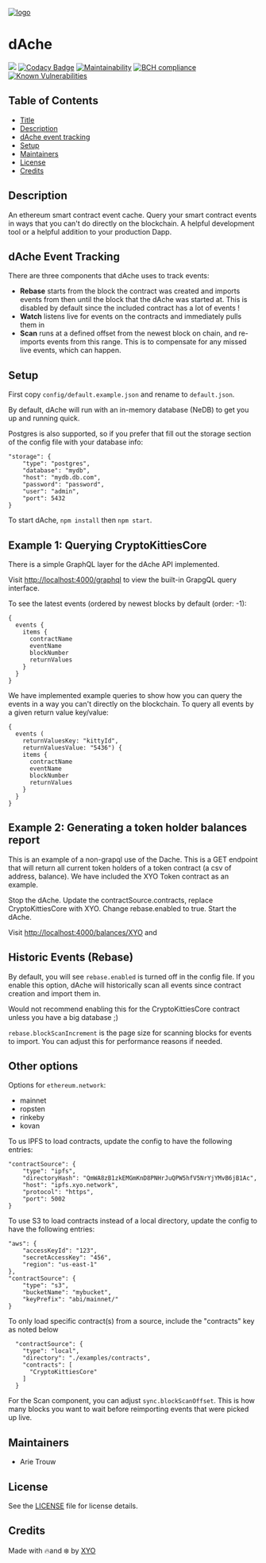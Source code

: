[logo]: https://cdn.xy.company/img/brand/XYO_full_colored.png

[![logo]](https://xyo.network)

# dAche

![](https://github.com/XYOracleNetwork/sdk-dache-nodejs/workflows/CI/badge.svg?branch=develop) [![Codacy Badge](https://api.codacy.com/project/badge/Grade/1f31c7fa87694b8eab91a2d71f74b697)](https://www.codacy.com/app/arietrouw/sdk-dache-nodejs?utm_source=github.com&utm_medium=referral&utm_content=XYOracleNetwork/sdk-dache-nodejs&utm_campaign=Badge_Grade) [![Maintainability](https://api.codeclimate.com/v1/badges/f3dd4f4d35e1bd9eeabc/maintainability)](https://codeclimate.com/github/XYOracleNetwork/sdk-dache-nodejs/maintainability) [![BCH compliance](https://bettercodehub.com/edge/badge/XYOracleNetwork/sdk-dache-nodejs?branch=master)](https://bettercodehub.com/)
[![Known Vulnerabilities](https://snyk.io/test/github/XYOracleNetwork/sdk-dache-nodejs/badge.svg?targetFile=package.json)](https://snyk.io/test/github/XYOracleNetwork/sdk-dache-nodejs?targetFile=package.json)

## Table of Contents

-   [Title](#dAche)
-   [Description](#description)
-   [dAche event tracking](#dache-event-tracking)
-   [Setup](#setup)
-   [Maintainers](#maintainers)
-   [License](#license)
-   [Credits](#credits)

## Description

An ethereum smart contract event cache. Query your smart contract events in ways that you can't do directly on the blockchain. A helpful development tool or a helpful addition to your production Dapp.

## dAche Event Tracking

There are three components that dAche uses to track events:

-   **Rebase** starts from the block the contract was created and imports events from then until the block that the dAche was started at. This is disabled by default since the included contract has a lot of events !
-   **Watch** listens live for events on the contracts and immediately pulls them in
-   **Scan** runs at a defined offset from the newest block on chain, and re-imports events from this range. This is to compensate for any missed live events, which can happen.

## Setup

First copy `config/default.example.json` and rename to `default.json`.

By default, dAche will run with an in-memory database (NeDB) to get you up and running quick.

Postgres is also supported, so if you prefer that fill out the storage section of the config file with your database info:

    "storage": {
        "type": "postgres",
        "database": "mydb",
        "host": "mydb.db.com",
        "password": "password",
        "user": "admin",
        "port": 5432
    }

To start dAche, `npm install` then `npm start`.

## Example 1: Querying CryptoKittiesCore

There is a simple GraphQL layer for the dAche API implemented.

Visit <http://localhost:4000/graphql> to view the built-in GrapgQL query interface.

To see the latest events (ordered by newest blocks by default (order: -1):

    {
      events {
        items {
          contractName
          eventName
          blockNumber
          returnValues
        }
      }
    }

We have implemented example queries to show how you can query the events in a way you can't directly on the blockchain.
To query all events by a given return value key/value:

    {
      events (
        returnValuesKey: "kittyId", 
        returnValuesValue: "5436") {
        items {
          contractName
          eventName
          blockNumber
          returnValues
        }
      }
    }

## Example 2: Generating a token holder balances report

This is an example of a non-grapql use of the Dache. This is a GET endpoint that will return all current token holders of a token contract (a csv of address, balance). We have included the XYO Token contract as an example.

Stop the dAche. Update the contractSource.contracts, replace CryptoKittiesCore with XYO. Change rebase.enabled to true. Start the dAche.

Visit <http://localhost:4000/balances/XYO> and 

## Historic Events (Rebase)

By default, you will see `rebase.enabled` is turned off in the config file. If you enable this option, dAche will historically scan all events since contract creation and import them in. 

Would not recommend enabling this for the CryptoKittiesCore contract unless you have a big database ;)

`rebase.blockScanIncrement` is the page size for scanning blocks for events to import. You can adjust this for performance reasons if needed.

## Other options

Options for `ethereum.network`:

-   mainnet
-   ropsten
-   rinkeby
-   kovan

To us IPFS to load contracts, update the config to have the following entries:

    "contractSource": {
        "type": "ipfs",
        "directoryHash": "QmWA8zB1zkEMGmKnD8PNHrJuQPW5hfV5NrYjYMvB6jB1Ac",
        "host": "ipfs.xyo.network",
        "protocol": "https",
        "port": 5002
    }

To use S3 to load contracts instead of a local directory, update the config to have the following entries:

    "aws": {
        "accessKeyId": "123",
        "secretAccessKey": "456",
        "region": "us-east-1"
    },
    "contractSource": {
        "type": "s3",
        "bucketName": "mybucket",
        "keyPrefix": "abi/mainnet/"
    }

To only load specific contract(s) from a source, include the "contracts" key as noted below

      "contractSource": {
        "type": "local",
        "directory": "./examples/contracts",
        "contracts": [
          "CryptoKittiesCore"
        ]
      }

For the Scan component, you can adjust `sync.blockScanOffset`. This is how many blocks you want to wait before reimporting events that were picked up live.

## Maintainers

- Arie Trouw

## License

See the [LICENSE](LICENSE) file for license details.

## Credits

Made with 🔥and ❄️ by [XYO](https://www.xyo.network)

